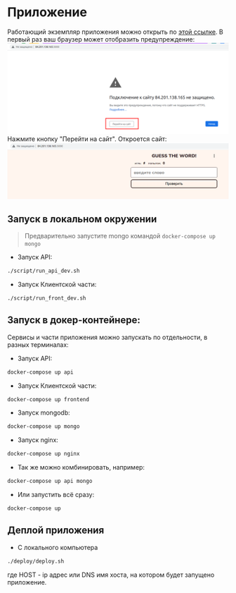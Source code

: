 # Приложение
Работающий экземпляр приложения можно открыть по [этой ссылке](http://158.160.24.191:3000).
В первый раз ваш браузер может отобразить предупреждение:
![http warning message](./docs/images/2023-01-15_01-18.png)
Нажмите кнопку "Перейти на сайт". Откроется сайт:
![site screenshot](./docs/images/2023-01-15_01-21.png)

## Запуск в локальном окружении
> Предварительно запустите mongo командой `docker-compose up mongo`

* Запуск API:
```bash
./script/run_api_dev.sh
```

* Запуск Клиентской части:
```bash
./script/run_front_dev.sh
```

## Запуск в докер-контейнере:

Сервисы и части приложения можно запускать по отдельности, в разных терминалах:


* Запуск API:
```bash
docker-compose up api
```

* Запуск Клиентской части:
```bash
docker-compose up frontend
```

* Запуск mongodb:
```bash
docker-compose up mongo
```

* Запуск nginx:
```bash
docker-compose up nginx
```

* Так же можно комбинировать, например:
```bash
docker-compose up api mongo
```

* Или запустить всё сразу:
```bash
docker-compose up
```

## Деплой приложения

* С локального компьютера
```bash
./deploy/deploy.sh
```
где HOST - ip адрес или DNS имя хоста, на котором будет запущено приложение.
